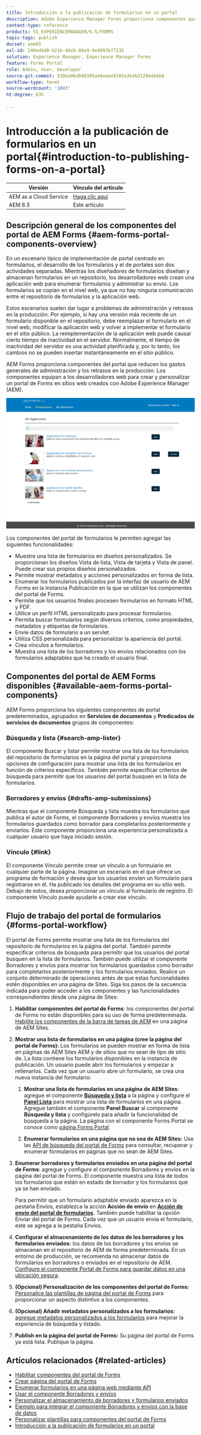 ```yaml
---
title: Introducción a la publicación de formularios en un portal
description: Adobe Experience Manager Forms proporciona componentes que puede utilizar para crear su portal de Forms. Este artículo le presenta los componentes disponibles del portal de Forms.
content-type: reference
products: SG_EXPERIENCEMANAGER/6.5/FORMS
topic-tags: publish
docset: aem65
exl-id: 240ed4d8-b21b-46eb-80a9-9e8093b77235
solution: Experience Manager, Experience Manager Forms
feature: Forms Portal
role: Admin, User, Developer
source-git-commit: 539da06db98395ae6eaee8103a3e4b31204abbb8
workflow-type: tm+mt
source-wordcount: '1043'
ht-degree: 63%

---
```


# Introducción a la publicación de formularios en un portal{#introduction-to-publishing-forms-on-a-portal}

| Versión | Vínculo del artículo |
| -------- | ---------------------------- |
| AEM as a Cloud Service | [Haga clic aquí](https://experienceleague.adobe.com/docs/experience-manager-cloud-service/content/forms/adaptive-forms-authoring/authoring-adaptive-forms-foundation-components/configure-forms-portal.html?lang=es) |
| AEM 6.5 | Este artículo |


## Descripción general de los componentes del portal de AEM Forms {#aem-forms-portal-components-overview}

En un escenario típico de implementación de portal centrado en formularios, el desarrollo de los formularios y el de portales son dos actividades separadas. Mientras los diseñadores de formularios diseñan y almacenan formularios en un repositorio, los desarrolladores web crean una aplicación web para enumerar formularios y administrar su envío. Los formularios se copian en el nivel web, ya que no hay ninguna comunicación entre el repositorio de formularios y la aplicación web.

Estos escenarios suelen dar lugar a problemas de administración y retrasos en la producción. Por ejemplo, si hay una versión más reciente de un formulario disponible en el repositorio, debe reemplazar el formulario en el nivel web, modificar la aplicación web y volver a implementar el formulario en el sitio público. La reimplementación de la aplicación web puede causar cierto tiempo de inactividad en el servidor. Normalmente, el tiempo de inactividad del servidor es una actividad planificada y, por lo tanto, los cambios no se pueden insertar instantáneamente en el sitio público.

AEM Forms proporciona componentes del portal que reducen los gastos generales de administración y los retrasos en la producción. Los componentes equipan a los desarrolladores web para crear y personalizar un portal de Forms en sitios web creados con Adobe Experience Manager (AEM).

![Portal de AEM Forms](assets/aem-forms-portal.png)

Los componentes del portal de formularios le permiten agregar las siguientes funcionalidades:

* Muestre una lista de formularios en diseños personalizados. Se proporcionan los diseños Vista de lista, Vista de tarjeta y Vista de panel. Puede crear sus propios diseños personalizados.
* Permite mostrar metadatos y acciones personalizados en forma de lista.
* Enumerar los formularios publicados por la interfaz de usuario de AEM Forms en la instancia Publicación en la que se utilizan los componentes del portal de Forms.
* Permite que los usuarios finales procesen formularios en formato HTML y PDF.
* Utilice un perfil HTML personalizado para procesar formularios.
* Permita buscar formularios según diversos criterios, como propiedades, metadatos y etiquetas de formularios.
* Envíe datos de formulario a un servlet.
* Utiliza CSS personalizada para personalizar la apariencia del portal.
* Crea vínculos a formularios.
* Muestra una lista de los borradores y los envíos relacionados con los formularios adaptables que ha creado el usuario final.

## Componentes del portal de AEM Forms disponibles {#available-aem-forms-portal-components}

AEM Forms proporciona los siguientes componentes de portal predeterminados, agrupados en **Servicios de documentos** y **Predicados de servicios de documentos** grupos de componentes:

### Búsqueda y lista {#search-amp-lister}

El componente Buscar y listar permite mostrar una lista de los formularios del repositorio de formularios en la página del portal y proporciona opciones de configuración para mostrar una lista de los formularios en función de criterios específicos. También permite especificar criterios de búsqueda para permitir que los usuarios del portal busquen en la lista de formularios.

### Borradores y envíos {#drafts-amp-submissions}

Mientras que el componente Búsqueda y lista muestra los formularios que publica el autor de Forms, el componente Borradores y envíos muestra los formularios guardados como borrador para completarlos posteriormente y enviarlos. Este componente proporciona una experiencia personalizada a cualquier usuario que haya iniciado sesión.

### Vínculo {#link}

El componente Vínculo permite crear un vínculo a un formulario en cualquier parte de la página. Imagine un escenario en el que ofrece un programa de formación y desea que los usuarios envíen un formulario para registrarse en él. Ha publicado los detalles del programa en su sitio web. Debajo de estos, desea proporcionar un vínculo al formulario de registro. El componente Vínculo puede ayudarle a crear ese vínculo.

## Flujo de trabajo del portal de formularios {#forms-portal-workflow}

El portal de Forms permite mostrar una lista de los formularios del repositorio de formularios en la página del portal. También permite especificar criterios de búsqueda para permitir que los usuarios del portal busquen en la lista de formularios. También puede utilizar el componente Borradores y envíos para mostrar los formularios guardados como borrador para completarlos posteriormente y los formularios enviados. Realice un conjunto determinado de operaciones antes de que estas funcionalidades estén disponibles en una página de Sites. Siga los pasos de la secuencia indicada para poder acceder a los componentes y las funcionalidades correspondientes desde una página de Sites:

1. **Habilitar componentes del portal de Forms**: los componentes del portal de Forms no están disponibles para su uso de forma predeterminada. [Habilite los componentes de la barra de tareas de AEM](/help/forms/using/enabling-forms-portal-components.md) en una página de AEM Sites.
1. **Mostrar una lista de formularios en una página (cree la página del portal de Forms):** Los formularios se pueden mostrar en forma de lista en páginas de AEM Sites AEM y de sitios que no sean de tipo de sitio de. La lista contiene los formularios disponibles en la instancia de publicación. Un usuario puede abrir los formularios y empezar a rellenarlos. Cada vez que un usuario abre un formulario, se crea una nueva instancia del formulario:

   1. **Mostrar una lista de formularios en una página de AEM Sites**: agregue el componente **[Búsqueda y lista](../../forms/using/creating-form-portal-page.md)** a la página y configure el **[Panel Lista](../../forms/using/creating-form-portal-page.md#p-list-pane-p)** para mostrar una lista de formularios en una página. Agregue también el componente **Panel Buscar** al componente **Búsqueda y lista** y configúrelo para añadir la funcionalidad de búsqueda a la página. La página con el componente Forms Portal se conoce como [página Forms Portal](../../forms/using/creating-form-portal-page.md).

   1. **Enumerar formularios en una página que no sea de AEM Sites:** Use las [API de búsqueda del portal de Forms](/help/forms/using/listing-forms-webpage-using-apis.md) para consultar, recuperar y enumerar formularios en páginas que no sean de AEM Sites.

1. **Enumerar borradores y formularios enviados en una página del portal de Forms**: agregue y configure el componente Borradores y envíos en la página del portal de Forms. El componente muestra una lista de todos los formularios que están en estado de borrador y los formularios que ya se han enviado.

   Para permitir que un formulario adaptable enviado aparezca en la pestaña Envíos, establezca la acción **Acción de envío** en **[Acción de envío del portal de formularios](configuring-submit-actions.md).** También puede habilitar la opción Enviar del portal de Forms. Cada vez que un usuario envía el formulario, este se agrega a la pestaña Envíos.

1. **Configurar el almacenamiento de los datos de los borradores y los formularios enviados:** los datos de los borradores y los envíos se almacenan en el repositorio de AEM de forma predeterminada. En un entorno de producción, se recomienda no almacenar datos de formularios en borradores o enviados en el repositorio de AEM. [Configure el componente Portal de Forms para guardar datos en una ubicación segura](../../forms/using/draft-submission-component.md#customizing-the-storage).
1. **(Opcional) Personalización de los componentes del portal de Forms:** [Personalice las plantillas de página del portal de Forms](../../forms/using/customizing-templates-forms-portal-components.md) para proporcionar un aspecto distintivo a los componentes.
1. **(Opcional) Añadir metadatos personalizados a los formularios:** [agregue metadatos personalizados a los formularios](../../forms/using/customizing-templates-forms-portal-components.md) para mejorar la experiencia de búsqueda y listado.
1. **Publish en la página del portal de Forms:** Su página del portal de Forms ya está lista. Publique la página.

## Artículos relacionados {#related-articles}

* [Habilitar componentes del portal de Forms](/help/forms/using/enabling-forms-portal-components.md)
* [Crear página del portal de Forms](../../forms/using/creating-form-portal-page.md)
* [Enumerar formularios en una página web mediante API](/help/forms/using/listing-forms-webpage-using-apis.md)
* [Usar el componente Borradores y envíos](../../forms/using/draft-submission-component.md)
* [Personalizar el almacenamiento de borradores y formularios enviados](../../forms/using/draft-submission-component.md#customizing-the-storage)
* [Ejemplo para integrar el componente Borradores y envíos con la base de datos](integrate-draft-submission-database.md)
* [Personalizar plantillas para componentes del portal de Forms](../../forms/using/customizing-templates-forms-portal-components.md)
* [Introducción a la publicación de formularios en un portal](../../forms/using/introduction-publishing-forms.md)
